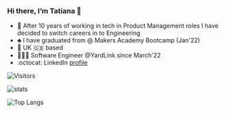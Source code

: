 ### Hi there, I’m Tatiana 👋
- :seedling: After 10 years of working in tech in Product Management roles I have decided to switch careers in to Engineering 
- :clubs: I have graduated from @ Makers Academy Bootcamp (Jan'22)
- :round_pushpin: UK :uk: based
- 👩🏻‍💻 Software Engineer @YardLink since March'22 
- :octocat: LinkedIn [profile](https://www.linkedin.com/in/tatiananantes/)
 

![Visitors](https://api.visitorbadge.io/api/visitors?path=https%3A%2F%2Fgithub.com%2Ftatiananantes&countColor=%23dce775)

![stats](https://github-readme-stats.vercel.app/api?username=tatiananantes&show_icons=true&&count_private=true&include_all_commits=true)

![Top Langs](https://github-readme-stats.vercel.app/api/top-langs/?username=tatiananantes&layout=compact&langs_count=8)


<!--
**tatiananantes/TatianaNantes** is a ✨ _special_ ✨ repository because its `README.md` (this file) appears on your GitHub profile.

Here are some ideas to get you started:


- 🌱 I’m currently learning ...
- 👯 I’m looking to collaborate on ...
- 🤔 I’m looking for help with ...
- 💬 Ask me about ...
- 📫 How to reach me: ...

- ⚡ Fun fact: ...
-->
